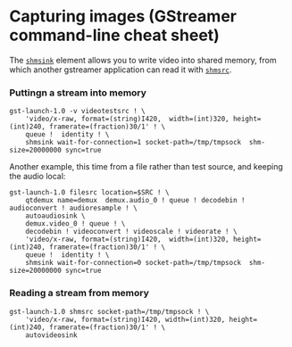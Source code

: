 # Capturing images (GStreamer command-line cheat sheet)

The [`shmsink`](https://gstreamer.freedesktop.org/data/doc/gstreamer/head/gst-plugins-bad/html/gst-plugins-bad-plugins-shmsink.html) element allows you to write video into shared memory, from which another gstreamer application can read it with [`shmsrc`](https://gstreamer.freedesktop.org/data/doc/gstreamer/head/gst-plugins-bad/html/gst-plugins-bad-plugins-shmsrc.html).

### Puttingn a stream into memory

```
gst-launch-1.0 -v videotestsrc ! \
    'video/x-raw, format=(string)I420,  width=(int)320, height=(int)240, framerate=(fraction)30/1' ! \
    queue !  identity ! \
    shmsink wait-for-connection=1 socket-path=/tmp/tmpsock  shm-size=20000000 sync=true  
```

Another example, this time from a file rather than test source, and keeping the audio local:

```
gst-launch-1.0 filesrc location=$SRC ! \
    qtdemux name=demux  demux.audio_0 ! queue ! decodebin ! audioconvert ! audioresample ! \
    autoaudiosink \
    demux.video_0 ! queue ! \
    decodebin ! videoconvert ! videoscale ! videorate ! \
    'video/x-raw, format=(string)I420,  width=(int)320, height=(int)240, framerate=(fraction)30/1' ! \
    queue !  identity ! \
    shmsink wait-for-connection=0 socket-path=/tmp/tmpsock  shm-size=20000000 sync=true  
```

### Reading a stream from memory

```
gst-launch-1.0 shmsrc socket-path=/tmp/tmpsock ! \
    'video/x-raw, format=(string)I420, width=(int)320, height=(int)240, framerate=(fraction)30/1' ! \
    autovideosink
````


